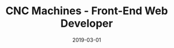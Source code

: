 ---
type: "project"
date: "2019-03-01"
title: "CNC Machines - Front-End Web Developer"
website: "https://cncmachines.com"
techStack: "PHP JavaScript Express.js Next.js React.js HTML CSS SCSS"
termInMonths: 3
---